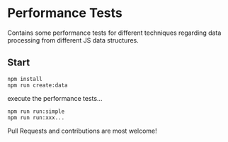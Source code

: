 # Performance Tests

Contains some performance tests for different techniques regarding data processing from different JS data structures.

## Start

```shell
npm install
npm run create:data
```

execute the performance tests...
```shell
npm run run:simple
npm run run:xxx...
```

Pull Requests and contributions are most welcome!